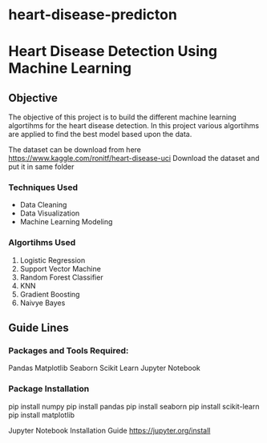 # heart-disease-predicton
# Heart Disease Detection Using Machine Learning

## Objective

The objective of this project is to build the different machine learning algortihms for the heart disease detection. In this project various algortihms are applied to find the best model based upon the data.

The dataset can be download from here https://www.kaggle.com/ronitf/heart-disease-uci
Download the dataset and put it in same folder

### Techniques Used

- Data Cleaning
- Data Visualization
- Machine Learning Modeling
### Algortihms Used
1. Logistic Regression
2. Support Vector Machine
3. Random Forest Classifier
4. KNN
5. Gradient Boosting 
6. Naivye Bayes
## Guide Lines 
### Packages and Tools Required:

Pandas 
Matplotlib
Seaborn
Scikit Learn
Jupyter Notebook

### Package Installation

pip install numpy
pip install pandas
pip install seaborn
pip install scikit-learn
pip install matplotlib

Jupyter Notebook Installation Guide https://jupyter.org/install

